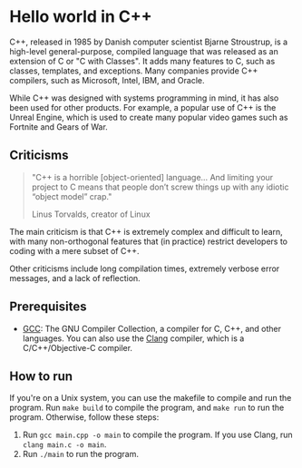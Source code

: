 # Hello world in C++

C++, released in 1985 by Danish computer scientist Bjarne Stroustrup, is a high-level general-purpose, compiled language that was released as an extension of C or "C with Classes". It adds many features to C, such as classes, templates, and exceptions. Many companies provide C++ compilers, such as Microsoft, Intel, IBM, and Oracle.

While C++ was designed with systems programming in mind, it has also been used for other products. For example, a popular use of C++ is the Unreal Engine, which is used to create many popular video games such as Fortnite and Gears of War.

## Criticisms

> "C++ is a horrible [object-oriented] language… And limiting your project to C means that people don’t screw things up with any idiotic “object model” crap."
>
> Linus Torvalds, creator of Linux

The main criticism is that C++ is extremely complex and difficult to learn, with many non-orthogonal features that (in practice) restrict developers to coding with a mere subset of C++.

Other criticisms include long compilation times, extremely verbose error messages, and a lack of reflection.

## Prerequisites

- [GCC](https://gcc.gnu.org/): The GNU Compiler Collection, a compiler for C, C++, and other languages. You can also use the [Clang](https://clang.llvm.org/) compiler, which is a C/C++/Objective-C compiler.

## How to run

If you're on a Unix system, you can use the makefile to compile and run the program. Run `make build` to compile the program, and `make run` to run the program. Otherwise, follow these steps:

1. Run `gcc main.cpp -o main` to compile the program. If you use Clang, run `clang main.c -o main`.
2. Run `./main` to run the program.
